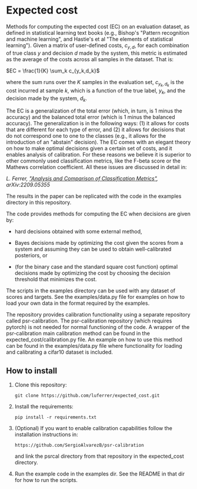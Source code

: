 # Expected cost

Methods for computing the expected cost (EC) on an evaluation dataset, as defined in statistical learning text books (e.g., Bishop's "Pattern recognition and machine learning", and Hastie's et al "The elements of statistical learning"). 
Given a matrix of user-defined costs, $c_{y,d}$, for each combination of true class $y$ and decision $d$ made by the system, 
this metric is estimated as the average of the costs across all samples in the dataset. That is:

$EC = \frac{1}{K} \sum_k c_{y_k,d_k}$

where the sum runs over the $K$ samples in the evaluation set, $c_{y_k,d_k}$ is the cost incurred at sample $k$, which is a function of the true label, $y_k$, and the decision made by the system, $d_k$.

The EC is a generalization of the total error (which, in turn, is 1 minus the accuracy) and the balanced total error (which is 1 minus the balanced accuracy). The generalization is in the following ways: (1) it allows for costs that are different for each type of error, and (2) it allows for decisions that do not correspond one to one to the classes (e.g., it allows for the introduction of an "abstain" decision). The EC comes with an elegant theory on how to make optimal decisions given a certain set of costs, and it enables analysis of calibration. For these reasons we believe it is superior to other commonly used classification metrics, like the F-beta score or the Mathews correlation coefficient. All these issues are discussed in detail in:

*L. Ferrer, ["Analysis and Comparison of Classification Metrics"](https://arxiv.org/abs/2209.05355), 	arXiv:2209.05355*

The results in the paper can be replicated with the code in the examples directory in this repository.

The code provides methods for computing the EC when decisions are given by:

* hard decisions obtained with some external method, 

* Bayes decisions made by optimizing the cost given the scores from a system and assuming they can be used to obtain well-calibrated posteriors, or

* (for the binary case and the standard square cost function) optimal decisions made by optimizing the cost by choosing the decision threshold that minimizes the cost.

The scripts in the examples directory can be used with any dataset of scores and targets. See the examples/data.py file for examples on how to load your own data in the format required by the examples.

The repository provides calibration functionality using a separate repository called psr-calibration. The psr-calibration repository (which requires pytorch) is not needed for normal functioning of the code. A wrapper of the psr-calibration main calibration method can be found in the expected_cost/calibration.py file. An example on how to use this method can be found in the examples/data.py file where functionality for loading and calibrating a cifar10 dataset is included. 

## How to install

1. Clone this repository:  

   ```git clone https://github.com/luferrer/expected_cost.git```

2. Install the requirements:  
   
   ```pip install -r requirements.txt```
   
3. (Optional) If you want to enable calibration capabilities follow the installation instructions in:

   ```https://github.com/SergioAlvarezB/psr-calibration```
  
   and link the psrcal directory from that repository in the expected_cost directory.
  
4. Run the example code in the examples dir. See the README in that dir for how to run the scripts.

